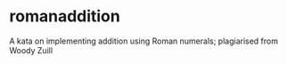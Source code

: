 # romanaddition
A kata on implementing addition using Roman numerals; plagiarised from Woody Zuill 
